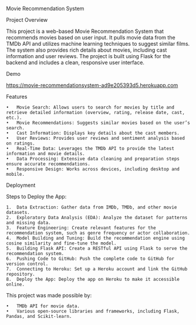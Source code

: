 Movie Recommendation System

Project Overview

This project is a web-based Movie Recommendation System that recommends movies based on user input. It pulls movie data from the TMDb API and utilizes machine learning techniques to suggest similar films. The system also provides rich details about movies, including cast information and user reviews. The project is built using Flask for the backend and includes a clean, responsive user interface.

Demo

https://movie-recommendationsystem-ad9e205393d5.herokuapp.com

Features

	•	Movie Search: Allows users to search for movies by title and retrieve detailed information (overview, rating, release date, cast, etc.).
	•	Movie Recommendations: Suggests similar movies based on the user’s search.
	•	Cast Information: Displays key details about the cast members.
	•	User Reviews: Provides user reviews and sentiment analysis based on ratings.
	•	Real-Time Data: Leverages the TMDb API to provide the latest information and movie details.
	•	Data Processing: Extensive data cleaning and preparation steps ensure accurate recommendations.
	•	Responsive Design: Works across devices, including desktop and mobile.

 
 Deployment

Steps to Deploy the App:

	1.	Data Extraction: Gather data from IMDb, TMDb, and other movie datasets.
	2.	Exploratory Data Analysis (EDA): Analyze the dataset for patterns and missing data.
	3.	Feature Engineering: Create relevant features for the recommendation system, such as genre frequency or actor collaboration.
	4.	Model Building and Tuning: Build the recommendation engine using cosine similarity and fine-tune the model.
	5.	Building Flask API: Create a RESTful API using Flask to serve the recommendation system.
	6.	Pushing Code to GitHub: Push the complete code to GitHub for version control.
	7.	Connecting to Heroku: Set up a Heroku account and link the GitHub repository.
	8.	Deploy the App: Deploy the app on Heroku to make it accessible online.

 This project was made possible by:

	•	TMDb API for movie data.
	•	Various open-source libraries and frameworks, including Flask, Pandas, and Scikit-learn.
